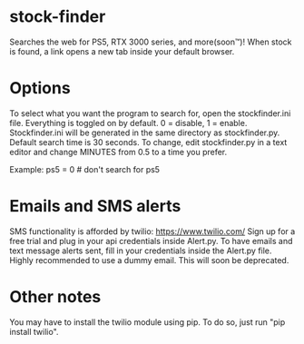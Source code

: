 # stock-finder
Searches the web for PS5, RTX 3000 series, and more(soon™)!
When stock is found, a link opens a new tab inside your default browser.

# Options
To select what you want the program to search for, open the stockfinder.ini file. Everything is toggled on by default. 0 = disable, 1 = enable.
Stockfinder.ini will be generated in the same directory as stockfinder.py.
Default search time is 30 seconds. To change, edit stockfinder.py in a text editor and change MINUTES from 0.5 to a time you prefer.

Example: ps5 = 0 # don't search for ps5

# Emails and SMS alerts
SMS functionality is afforded by twilio: https://www.twilio.com/ Sign up for a free trial and plug in your api credentials inside Alert.py.
To have emails and text message alerts sent, fill in your credentials inside the Alert.py file. Highly recommended to use a dummy email. This will soon be deprecated.

# Other notes
You may have to install the twilio module using pip. To do so, just run "pip install twilio".
